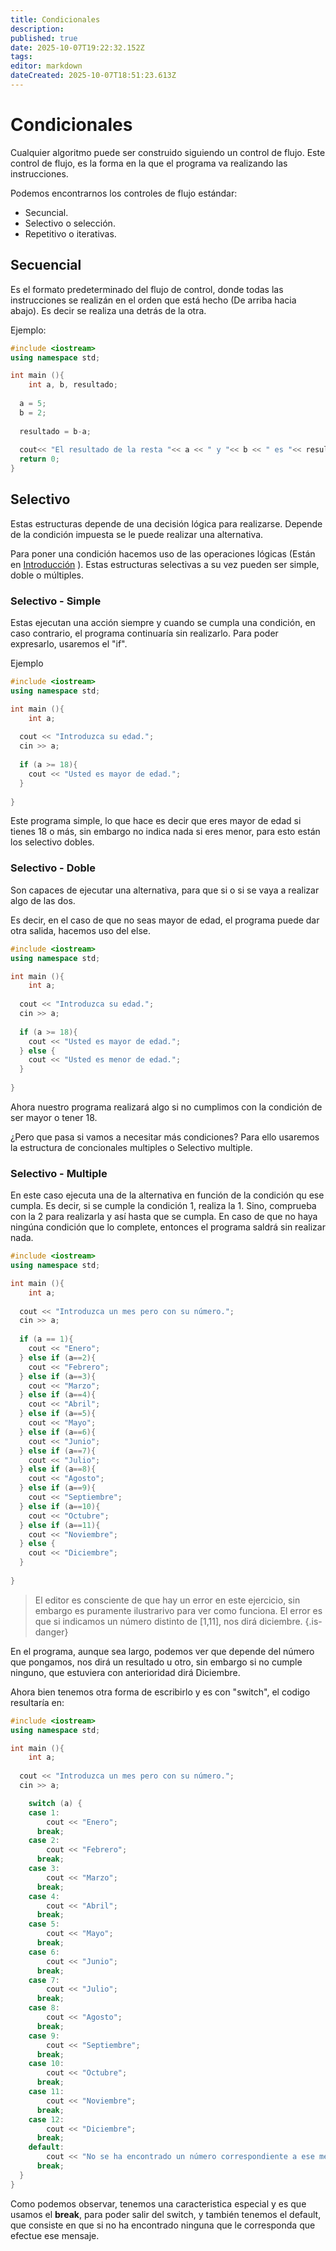 ```yaml
---
title: Condicionales
description: 
published: true
date: 2025-10-07T19:22:32.152Z
tags: 
editor: markdown
dateCreated: 2025-10-07T18:51:23.613Z
---
```


# Condicionales
Cualquier algoritmo puede ser construido siguiendo un control de flujo. Este control de flujo, es la forma en la que el programa va realizando las instrucciones.

Podemos encontrarnos los controles de flujo estándar:
- Secuncial.
- Selectivo o selección.
- Repetitivo o iterativas.

## Secuencial
Es el formato predeterminado del flujo de control, donde todas las instrucciones se realizán en el orden que está hecho (De arriba hacia abajo). Es decir se realiza una detrás de la otra.

Ejemplo:
```C++
#include <iostream>
using namespace std;

int main (){
	int a, b, resultado;
  
  a = 5;
  b = 2;
  
  resultado = b-a;
  
  cout<< "El resultado de la resta "<< a << " y "<< b << " es "<< resultado << endl;
  return 0;
}
```

## Selectivo
Estas estructuras depende de una decisión lógica para realizarse. Depende de la condición impuesta se le puede realizar una alternativa.

Para poner una condición hacemos uso de las operaciones lógicas (Están en [Introducción](/apuntes/carrera/Primero/fp/tema1) ).  Estas estructuras selectivas a su vez pueden ser simple, doble o múltiples.

### Selectivo - Simple
Estas ejecutan una acción siempre y cuando se cumpla una condición, en caso contrario, el programa continuaría sin realizarlo. Para poder expresarlo, usaremos el "if".

Ejemplo
```C++
#include <iostream>
using namespace std;

int main (){
	int a;
  
  cout << "Introduzca su edad.";
  cin >> a;
 
  if (a >= 18){
  	cout << "Usted es mayor de edad.";
  }
  
}
```

Este programa simple, lo que hace es decir que eres mayor de edad si tienes 18 o más, sin embargo no indica nada si eres menor, para esto están los selectivo dobles.

### Selectivo - Doble
Son capaces de ejecutar una alternativa, para que si o si se vaya a realizar algo de las dos.

Es decir, en el caso de que no seas mayor de edad, el programa puede dar otra salida, hacemos uso del else.

```C++
#include <iostream>
using namespace std;

int main (){
	int a;
  
  cout << "Introduzca su edad.";
  cin >> a;
 
  if (a >= 18){
  	cout << "Usted es mayor de edad.";
  } else {
  	cout << "Usted es menor de edad.";
  }
  
}
```

Ahora nuestro programa realizará algo si no cumplimos con la condición de ser mayor o tener 18.


¿Pero que pasa si vamos a necesitar más condiciones? Para ello usaremos la estructura de concionales multiples o Selectivo multiple.

### Selectivo - Multiple
En este caso ejecuta una de la alternativa en función de la condición qu ese cumpla. Es decir, si se cumple la condición 1, realiza la 1. Sino, comprueba con la 2 para realizarla y así hasta que se cumpla.
En caso de que no haya ningúna condición que lo complete, entonces el programa saldrá sin realizar nada.

```C++
#include <iostream>
using namespace std;

int main (){
	int a;
  
  cout << "Introduzca un mes pero con su número.";
  cin >> a;
 
  if (a == 1){
  	cout << "Enero";
  } else if (a==2){
  	cout << "Febrero";
  } else if (a==3){
  	cout << "Marzo";
  } else if (a==4){
  	cout << "Abril";
  } else if (a==5){
  	cout << "Mayo";
  } else if (a==6){
  	cout << "Junio";
  } else if (a==7){
  	cout << "Julio";
  } else if (a==8){
  	cout << "Agosto";
  } else if (a==9){
  	cout << "Septiembre";
  } else if (a==10){
  	cout << "Octubre";
  } else if (a==11){
  	cout << "Noviembre";
  } else {
  	cout << "Diciembre";
  }
  
}
```
> El editor es consciente de que hay un error en este ejercicio, sin embargo es puramente ilustrarivo para ver como funciona. El error es que si indicamos un número distinto de [1,11], nos dirá diciembre.
{.is-danger}

En el programa, aunque sea largo, podemos ver que depende del número que pongamos, nos dirá un resultado u otro, sin embargo si no cumple ninguno, que estuviera con anterioridad dirá Diciembre.


Ahora bien tenemos otra forma de escribirlo y es con "switch", el codigo resultaría en:
```C++
#include <iostream>
using namespace std;

int main (){
	int a;
  
  cout << "Introduzca un mes pero con su número.";
  cin >> a;

	switch (a) {
  	case 1:
  		cout << "Enero";
      break;
    case 2:
  		cout << "Febrero";
      break;
    case 3:
  		cout << "Marzo";
      break;
    case 4:
  		cout << "Abril";
      break;
    case 5:
  		cout << "Mayo";
      break;
    case 6:
  		cout << "Junio";
      break;
    case 7:
  		cout << "Julio";
      break;
    case 8:
  		cout << "Agosto";
      break;
    case 9:
  		cout << "Septiembre";
      break;
    case 10:
  		cout << "Octubre";
      break;
    case 11:
  		cout << "Noviembre";
      break;
    case 12:
  		cout << "Diciembre";
      break;
    default:
  		cout << "No se ha encontrado un número correspondiente a ese mes, por favor intentelo de nuevo.";
      break;
  }
}
```

Como podemos observar, tenemos una caracteristica especial y es que usamos el **break**, para poder salir del switch, y también tenemos el default, que consiste en que si no ha encontrado ninguna que le corresponda que efectue ese mensaje.
